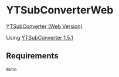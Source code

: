 # YTSubConverterWeb

[YTSubConverter (Web Version)](https://yt-sub-converter.edisonlee55.com/) 

Using [YTSubConverter 1.5.1](https://github.com/arcusmaximus/YTSubConverter/releases/tag/1.5.1)
## Requirements

```
mono
```
